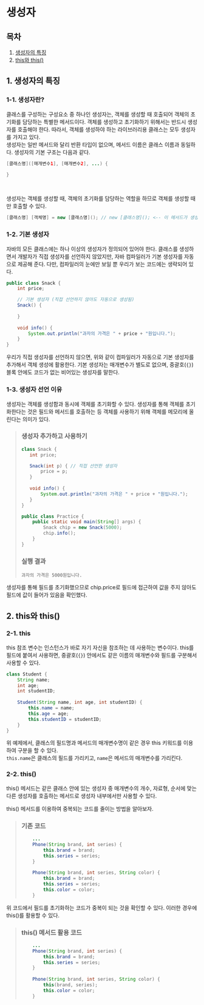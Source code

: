 # 생성자

## 목차
1. [생성자의 특징](#1-생성자의-특징)
2. [this와 this()](#2-this와-this)

## 1. 생성자의 특징

### 1-1. 생성자란?
클래스를 구성하는 구성요소 중 하나인 생성자는, 객체를 생성할 때 호출되어 객체의 초기화를 담당하는 특별한 메서드이다. 객체를 생성하고 초기화하기 위해서는 반드시 생성자를 호출해야 한다. 따라서, 객체를 생성하야 하는 라이브러리용 클래스는 모두 생성자를 가지고 있다.
<br/>
생성자는 일반 메서드와 달리 반환 타입이 없으며, 메서드 이름은 클래스 이름과 동일하다. 생성자의 기본 구조는 다음과 같다.

```java
[클래스명]([매개변수1], [매개변수2], ...) {

}
```

<br/>

생성자는 객체를 생성할 때, 객체의 초기화를 담당하는 역할을 하므로 객체를 생성할 때만 호출할 수 있다.

```java
[클래스명] [객체명] = new [클래스명](); // new [클래스명](); <-- 이 메서드가 생성자이다.
```

### 1-2. 기본 생성자
자바의 모든 클래스에는 하나 이상의 생성자가 정의되어 있어야 한다. 클래스를 생성하면서 개발자가 직접 생성자를 선언하지 않았지만, 자바 컴파일러가 기본 생성자를 자동으로 제공해 준다. 다만, 컴파일러의 눈에만 보일 뿐 우리가 보는 코드에는 생략되어 있다.

```java
public class Snack {
    int price;

    // 기본 생성자 (직접 선언하지 않아도 자동으로 생성됨)
    Snack() {
        
    }
    
    void info() {
        System.out.println("과자의 가격은 " + price + "원입니다.");
    }
}
```

우리가 직접 생성자를 선언하지 않으면, 위와 같이 컴파일러가 자동으로 기본 생성자를 추가해서 객체 생성에 활용한다. 기본 생성자는 매개변수가 별도로 없으며, 중괄호(`{}`) 블록 안에도 코드가 없는 비어있는 생성자를 말한다.

### 1-3. 생성자 선언 이유
생성자는 객체를 생성함과 동시에 객체를 초기화할 수 있다. 생성자를 통해 객체를 초기화한다는 것은 필드와 메서드를 호출하는 등 객체를 사용하기 위해 객체를 메모리에 올린다는 의미가 있다.
<br/>

> ### 생성자 추가하고 사용하기
> ```java
> class Snack {
>    int price;
>
>    Snack(int p) { // 직접 선언한 생성자
>        price = p;
>    }
>    
>    void info() {
>        System.out.println("과자의 가격은 " + price + "원입니다.");
>    }
> } 
>
> public class Practice {
>     public static void main(String[] args) {
>         Snack chip = new Snack(5000);
>         chip.info();
>     } 
> }
> ```
> ### 실행 결과
> ```
> 과자의 가격은 5000원입니다.
> ```

생성자를 통해 필드를 초기화했으므로 chip.price로 필드에 접근하여 값을 주지 않아도 필드에 값이 들어가 있음을 확인했다.

## 2. this와 this()

### 2-1. this
this 참조 변수는 인스턴스가 바로 자기 자신을 참조하는 데 사용하는 변수이다. this를 필드에 붙여서 사용하면, 중괄호(`{}`) 안에서도 같은 이름의 매개변수와 필드를 구분해서 사용할 수 있다.

```java
class Student {
    String name;
    int age;
    int studentID;
    
    Student(String name, int age, int studentID) {
        this.name = name;
        this.age = age;
        this.studentID = studentID;
    }
}
```

위 예제에서, 클래스의 필드명과 메서드의 매개변수명이 같은 경우 this 키워드를 이용하여 구분을 할 수 있다.
<br/>
`this.name`은 클래스의 필드를 가리키고, `name`은 메서드의 매개변수를 가리킨다.

### 2-2. this()
this() 메서드는 같은 클래스 안에 있는 생성자 중 매개변수의 개수, 자료형, 순서에 맞는 다른 생성자를 호출하는 메서드로 생성자 내부에서만 사용할 수 있다.

this() 메서드를 이용하여 중복되는 코드를 줄이는 방법을 알아보자.
> ### 기존 코드
> ```java
>     ...
>     Phone(String brand, int series) {
>         this.brand = brand;
>         this.series = series;
>     }
>     
>     Phone(String brand, int series, String color) {
>         this.brand = brand;
>         this.series = series;
>         this.color = color;
>     }
> ```

위 코드에서 필드를 초기화하는 코드가 중복이 되는 것을 확인할 수 있다. 이러한 경우에 this()를 활용할 수 있다.

> ### this() 메서드 활용 코드
> ```java
>     ...
>     Phone(String brand, int series) {
>         this.brand = brand;
>         this.series = series;
>     }
>     
>     Phone(String brand, int series, String color) {
>         this(brand, series);
>         this.color = color;
>     }
> ```